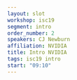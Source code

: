 ```yaml
---
layout: slot
workshop: isc19
segment: intro
order_number: 2
speakers: CJ Newburn
affiliation: NVIDIA
title: Intro NVIDIA
tags: isc19 intro
start: "09:10"
---
```

